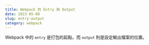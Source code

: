 ```yaml
---
title: Webpack 的 Entry 與 Output
date: 2023-05-08
slug: entry-output
category: webpack
---
```


Webpack 中的 `entry` 是打包的起點，而 `output` 則是設定輸出檔案的位置。
